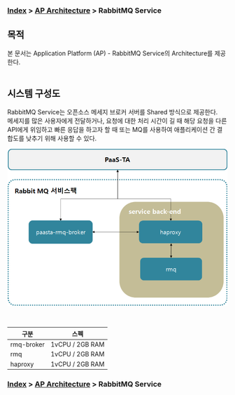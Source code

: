 ### [Index](https://github.com/PaaS-TA/Guide/blob/master/README.md) > [AP Architecture](../README.md) > RabbitMQ Service

## 목적
본 문서는 Application Platform (AP) - RabbitMQ Service의 Architecture를 제공한다.
<br><br>

## 시스템 구성도
RabbitMQ Service는 오픈소스 메세지 브로커 서버를 Shared 방식으로 제공한다.  
메세지를 많은 사용자에게 전달하거나, 요청에 대한 처리 시간이 길 때 해당 요청을 다른 API에게 위임하고 빠른 응답을 하고자 할 때 또는 MQ를 사용하여 애플리케이션 간 결합도를 낮추기 위해 사용할 수 있다.

![RabbitMQ Service Architecture](image/rabbitmq_architecture.png)

<br>

| 구분  | 스펙 |
|-------|-----|
| rmq-broker | 1vCPU / 2GB RAM  |
| rmq | 1vCPU / 2GB RAM  |
| haproxy | 1vCPU / 2GB RAM |



### [Index](https://github.com/PaaS-TA/Guide/blob/master/README.md) > [AP Architecture](../README.md) > RabbitMQ Service
